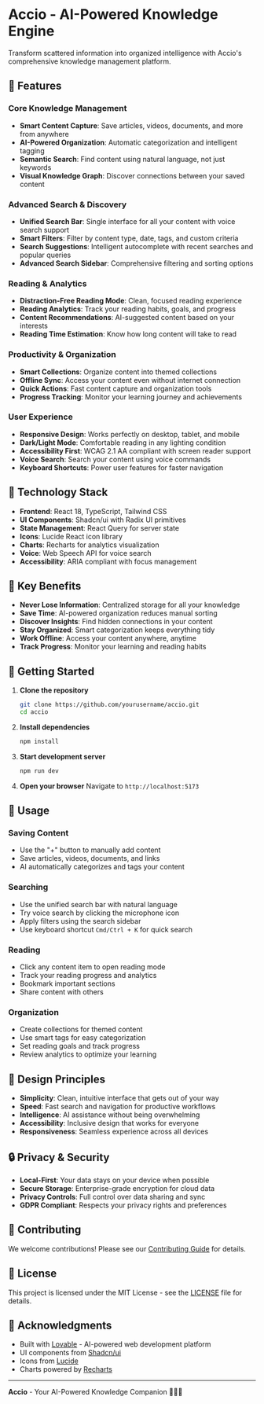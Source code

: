 
# Accio - AI-Powered Knowledge Engine

Transform scattered information into organized intelligence with Accio's comprehensive knowledge management platform.

## 🌟 Features

### Core Knowledge Management
- **Smart Content Capture**: Save articles, videos, documents, and more from anywhere
- **AI-Powered Organization**: Automatic categorization and intelligent tagging
- **Semantic Search**: Find content using natural language, not just keywords
- **Visual Knowledge Graph**: Discover connections between your saved content

### Advanced Search & Discovery
- **Unified Search Bar**: Single interface for all your content with voice search support
- **Smart Filters**: Filter by content type, date, tags, and custom criteria  
- **Search Suggestions**: Intelligent autocomplete with recent searches and popular queries
- **Advanced Search Sidebar**: Comprehensive filtering and sorting options

### Reading & Analytics
- **Distraction-Free Reading Mode**: Clean, focused reading experience
- **Reading Analytics**: Track your reading habits, goals, and progress
- **Content Recommendations**: AI-suggested content based on your interests
- **Reading Time Estimation**: Know how long content will take to read

### Productivity & Organization
- **Smart Collections**: Organize content into themed collections
- **Offline Sync**: Access your content even without internet connection
- **Quick Actions**: Fast content capture and organization tools
- **Progress Tracking**: Monitor your learning journey and achievements

### User Experience
- **Responsive Design**: Works perfectly on desktop, tablet, and mobile
- **Dark/Light Mode**: Comfortable reading in any lighting condition  
- **Accessibility First**: WCAG 2.1 AA compliant with screen reader support
- **Voice Search**: Search your content using voice commands
- **Keyboard Shortcuts**: Power user features for faster navigation

## 🚀 Technology Stack

- **Frontend**: React 18, TypeScript, Tailwind CSS
- **UI Components**: Shadcn/ui with Radix UI primitives
- **State Management**: React Query for server state
- **Icons**: Lucide React icon library
- **Charts**: Recharts for analytics visualization
- **Voice**: Web Speech API for voice search
- **Accessibility**: ARIA compliant with focus management

## 🎯 Key Benefits

- **Never Lose Information**: Centralized storage for all your knowledge
- **Save Time**: AI-powered organization reduces manual sorting
- **Discover Insights**: Find hidden connections in your content
- **Stay Organized**: Smart categorization keeps everything tidy
- **Work Offline**: Access your content anywhere, anytime
- **Track Progress**: Monitor your learning and reading habits

## 🔧 Getting Started

1. **Clone the repository**
   ```bash
   git clone https://github.com/yourusername/accio.git
   cd accio
   ```

2. **Install dependencies**
   ```bash
   npm install
   ```

3. **Start development server**
   ```bash
   npm run dev
   ```

4. **Open your browser**
   Navigate to `http://localhost:5173`

## 📱 Usage

### Saving Content
- Use the "+" button to manually add content
- Save articles, videos, documents, and links
- AI automatically categorizes and tags your content

### Searching
- Use the unified search bar with natural language
- Try voice search by clicking the microphone icon
- Apply filters using the search sidebar
- Use keyboard shortcut `Cmd/Ctrl + K` for quick search

### Reading
- Click any content item to open reading mode
- Track your reading progress and analytics
- Bookmark important sections
- Share content with others

### Organization
- Create collections for themed content
- Use smart tags for easy categorization
- Set reading goals and track progress
- Review analytics to optimize your learning

## 🎨 Design Principles

- **Simplicity**: Clean, intuitive interface that gets out of your way
- **Speed**: Fast search and navigation for productive workflows  
- **Intelligence**: AI assistance without being overwhelming
- **Accessibility**: Inclusive design that works for everyone
- **Responsiveness**: Seamless experience across all devices

## 🔒 Privacy & Security

- **Local-First**: Your data stays on your device when possible
- **Secure Storage**: Enterprise-grade encryption for cloud data
- **Privacy Controls**: Full control over data sharing and sync
- **GDPR Compliant**: Respects your privacy rights and preferences

## 🤝 Contributing

We welcome contributions! Please see our [Contributing Guide](CONTRIBUTING.md) for details.

## 📄 License

This project is licensed under the MIT License - see the [LICENSE](LICENSE) file for details.

## 🙏 Acknowledgments

- Built with [Lovable](https://lovable.dev) - AI-powered web development platform
- UI components from [Shadcn/ui](https://ui.shadcn.com)
- Icons from [Lucide](https://lucide.dev)
- Charts powered by [Recharts](https://recharts.org)

---

**Accio** - Your AI-Powered Knowledge Companion 🧙‍♂️✨
